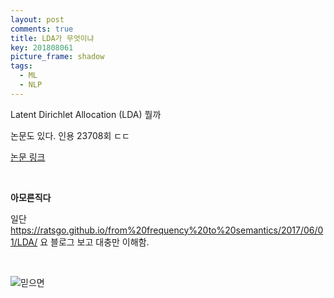 ```yaml
---
layout: post
comments: true
title: LDA가 무엇이냐
key: 201808061
picture_frame: shadow
tags:
  - ML
  - NLP
---
```


Latent Dirichlet Allocation (LDA) 뭘까

<!--more-->

논문도 있다. 인용 ‎23708회 ㄷㄷ

[논문 링크](http://delivery.acm.org/10.1145/950000/944937/3-993-blei.pdf?ip=143.248.242.199&id=944937&acc=OPEN&key=0EC22F8658578FE1%2E7500FBAD1E9579D9%2E4D4702B0C3E38B35%2E6D218144511F3437&__acm__=1533546683_ec4e0e5c9ea38aaacf7b8d563467672f)

<br>

**아모른직다**

일단 https://ratsgo.github.io/from%20frequency%20to%20semantics/2017/06/01/LDA/ 요 블로그 보고 대충만 이해함.

<br>

![믿으면](https://raw.githubusercontent.com/q0115643/my_blog/master/assets/images/zzal/believe/1.jpg)
